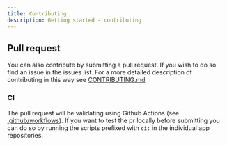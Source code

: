```yaml
---
title: Contributing
description: Getting started - contributing
---
```


## Pull request

You can also contribute by submitting a pull request. If you wish to do so find an issue in the issues list. For a more detailed description of contributing in this way see [CONTRIBUTING.md](https://github.com/MinBZK/regels.overheid.nl/blob/develop/CONTRIBUTING.md)

### CI

The pull request will be validating using Github Actions (see [.github/workflows](https://github.com/MinBZK/regels.overheid.nl/tree/develop/.github/workflows)). If you want to test the pr locally before submitting you can do so by running the scripts prefixed with `ci:` in the individual app repositories.

